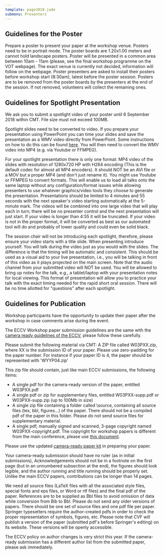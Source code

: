 ```yaml
---
template: page2018.jade
submenu: Presenters
---
```


## Guidelines for the Poster

Prepare a poster to present your paper at the workshop venue. Posters need to be in portrait mode. The poster boards are 1.20x1.00 meters and cannot hold landscape posters. Poster will be presented in a common area between 10am - 11am (please, see the final workshop programme on the VOT webpage). The exact venue is currently not decided, information will follow on the webpage. Poster presenters are asked to install their posters before workshop start (8:30am), latest before the poster session. Posters are to be removed from the poster boards by the presenters at the end of the session. If not removed, volunteers will collect the remaining ones.


## Guidelines for Spotlight Presentation

We ask you to submit a spotlight video of your poster until 6 September 2018 within CMT. File size must not exceed 100MB.

Spotlight slides need to be converted to video. If you prepare your presentation using PowerPoint you can time your slides and save the presentation as a WMV video directly from PowerPoint. Some instructions on how to do this can be found [here](https://support.office.com/en-us/article/Turn-your-presentation-into-a-video-c140551f-cb37-4818-b5d4-3e30815c3e83). You will then need to convert the WMV video into MP4 (e.g. via Youtube or FFMPEG).

For your spotlight presentation there is only one format: MP4 video of the slides with resolution of 1280x720 HP with H264 encoding (This is the default codec for almost all MP4 encoders). It should NOT be an AVI file or a MOV but a proper MP4 (and don't just rename it). You might use Youtube or FFMPEG to convert formats. This will enable us to load all talks onto the same laptop without any configuration/format issues while allowing presenters to use whatever graphics/video tools they choose to generate the presentation. Presentations should be limited to 4 minutes and 55 seconds with the next speaker's video starting automatically at the 5-minute mark. The videos will be combined into one large video that will play each in turn; there will be no presenter control and the next presentation will just start. If your video is longer than 4:55 it will be truncated. If your video is not in the proper format, it will be converted as best as our automated tool will do and probably of lower quality and could even be solid black.

The session chair will not be introducing each spotlight, therefore, please ensure your video starts with a title slide. When presenting introduce yourself. You will talk during the video just as you would with the slides. The difference is that the timing will be automatic and consistent. This should be used as a visual aid to your live presentation, i.e., you will be talking in front of this video as it plays projected on the main screen. Note that the audio channel from your submitted video will NOT be used. You will be allowed to bring up notes for the talk, e.g., a tablet/laptop with your presentation notes for local viewing. This format of presentation will allow you to practice your talk with the exact timing needed for the rapid short oral session. There will be no time allotted for "questions" after each spotlight.


## Guidelines for Publication

Workshop participants have the opportunity to update their paper after the workshop in case comments arise during the event.

The ECCV Workshop paper submission guidelines are the same with the [camera ready guidelines of the ECCV](https://eccv2018.org/papersubmission/camera-ready-paper-guidelines/), please follow these carefully.

Please submit the following material via CMT: A ZIP file called W03PXX.zip, where XX is the submission ID of your paper. Please use zero-padding for the paper number. For instance if your paper ID is 4, the paper should be represented with 'WYYP04.zip'

This zip file should contain, just like main ECCV submissions, the following items:

 * A single pdf for the camera-ready version of the paper, entitled W03PXX.pdf
 * A single pdf or zip for supplementary files, entitled W03PXX-supp.pdf or W03PXX-supp.zip (up to 100Mb in size)
 * A single zip file containing a folder called \source\, containing all source files (tex, bbl, figures…) of the paper. There should not be a compiled pdf of the paper in this folder. Please do not send source files for supplementary material.
 * A single pdf, manually signed and scanned, 3-page copyright named W03PXX-copyright.pdf. The copyright for workshop papers is different from the main conference, please use [this document](https://eccv2018.org/wp-content/uploads/2018/07/ECCV-Workshop-2018-Copyright-Form.pdf).

Please use the updated [camera-ready paper kit](https://eccv2018.org/wp-content/uploads/2018/07/eccv2018camerareadykit.zip) in preparing your paper.

Your camera-ready submission should have no ruler (as in initial submissions), Acknowledgements should not be in a footnote on the first page (but in an unnumbered subsection at the end), the figures should look legible, and the author running and title running should be properly set. Unlike the main ECCV papers, contributions can be longer than 14 pages.

We need all source files (LaTeX files with all the associated style files, special fonts and eps files, or Word or rtf files) and the final pdf of the paper. References are to be supplied as Bbl files to avoid omission of data while conversion from Bib to Bbl. Please do not send any older versions of papers. There should be one set of source files and one pdf file per paper. Springer typesetters require the author-created pdfs in order to check the proper representation of symbols, figures, etc. Please note that CVF will publish a version of the paper (submitted pdf's before Springer's editing) on its website. These versions will be openly accessible.

The ECCV policy on author changes is very strict this year. If the camera-ready submission has a different author list from the submitted paper, please ask immediately.


